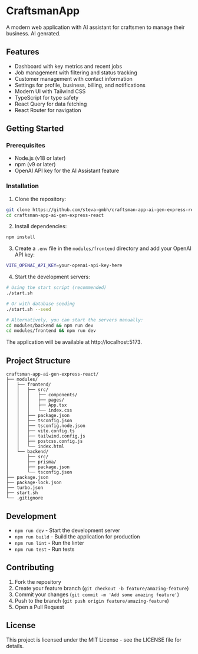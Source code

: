 # CraftsmanApp

A modern web application with AI assistant for craftsmen to manage their business.
AI genrated.

## Features

- Dashboard with key metrics and recent jobs
- Job management with filtering and status tracking
- Customer management with contact information
- Settings for profile, business, billing, and notifications
- Modern UI with Tailwind CSS
- TypeScript for type safety
- React Query for data fetching
- React Router for navigation

## Getting Started

### Prerequisites

- Node.js (v18 or later)
- npm (v9 or later)
- OpenAI API key for the AI Assistant feature

### Installation

1. Clone the repository:
```bash
git clone https://github.com/steva-gmbh/craftsman-app-ai-gen-express-react.git
cd craftsman-app-ai-gen-express-react
```

2. Install dependencies:
```bash
npm install
```

3. Create a `.env` file in the `modules/frontend` directory and add your OpenAI API key:
```bash
VITE_OPENAI_API_KEY=your-openai-api-key-here
```

4. Start the development servers:
```bash
# Using the start script (recommended)
./start.sh

# Or with database seeding
./start.sh --seed

# Alternatively, you can start the servers manually:
cd modules/backend && npm run dev
cd modules/frontend && npm run dev
```

The application will be available at http://localhost:5173.

## Project Structure

```
craftsman-app-ai-gen-express-react/
├── modules/
│   ├── frontend/
│   │   ├── src/
│   │   │   ├── components/
│   │   │   ├── pages/
│   │   │   ├── App.tsx
│   │   │   └── index.css
│   │   ├── package.json
│   │   ├── tsconfig.json
│   │   ├── tsconfig.node.json
│   │   ├── vite.config.ts
│   │   ├── tailwind.config.js
│   │   ├── postcss.config.js
│   │   └── index.html
│   └── backend/
│       ├── src/
│       ├── prisma/
│       ├── package.json
│       └── tsconfig.json
├── package.json
├── package-lock.json
├── turbo.json
├── start.sh
└── .gitignore
```

## Development

- `npm run dev` - Start the development server
- `npm run build` - Build the application for production
- `npm run lint` - Run the linter
- `npm run test` - Run tests

## Contributing

1. Fork the repository
2. Create your feature branch (`git checkout -b feature/amazing-feature`)
3. Commit your changes (`git commit -m 'Add some amazing feature'`)
4. Push to the branch (`git push origin feature/amazing-feature`)
5. Open a Pull Request

## License

This project is licensed under the MIT License - see the LICENSE file for details. 